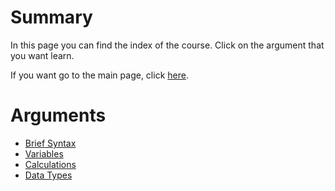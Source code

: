 # Summary
In this page you can find the index of the course. Click on the argument that you want learn.

If you want go to the main page, click [here](https://fededev01.github.io/Learn-Python).

# Arguments
- [Brief Syntax](https://fededev01.github.io/Learn-Python/ch01_01_brief-syntax)
- [Variables](https://fededev01.github.io/Learn-Python/ch01_02_variables)
- [Calculations](https://fededev01.github.io/Learn-Python/ch01_03_calculations)
- [Data Types](https://fededev01.github.io/Learn-Python/ch01_04_data-types)